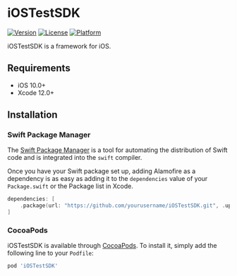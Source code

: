 # iOSTestSDK

[![Version](https://img.shields.io/cocoapods/v/iOSTestSDK.svg?style=flat)](https://cocoapods.org/pods/iOSTestSDK)
[![License](https://img.shields.io/cocoapods/l/iOSTestSDK.svg?style=flat)](https://cocoapods.org/pods/iOSTestSDK)
[![Platform](https://img.shields.io/cocoapods/p/iOSTestSDK.svg?style=flat)](https://cocoapods.org/pods/iOSTestSDK)

iOSTestSDK is a framework for iOS.

## Requirements

- iOS 10.0+
- Xcode 12.0+

## Installation

### Swift Package Manager

The [Swift Package Manager](https://swift.org/package-manager/) is a tool for automating the distribution of Swift code and is integrated into the `swift` compiler.

Once you have your Swift package set up, adding Alamofire as a dependency is as easy as adding it to the `dependencies` value of your `Package.swift` or the Package list in Xcode.

```swift
dependencies: [
    .package(url: "https://github.com/yourusername/iOSTestSDK.git", .upToNextMajor(from: "1.0.3"))
]
```
### CocoaPods

iOSTestSDK is available through [CocoaPods](https://cocoapods.org). To install it, simply add the following line to your `Podfile`:

```ruby
pod 'iOSTestSDK'
